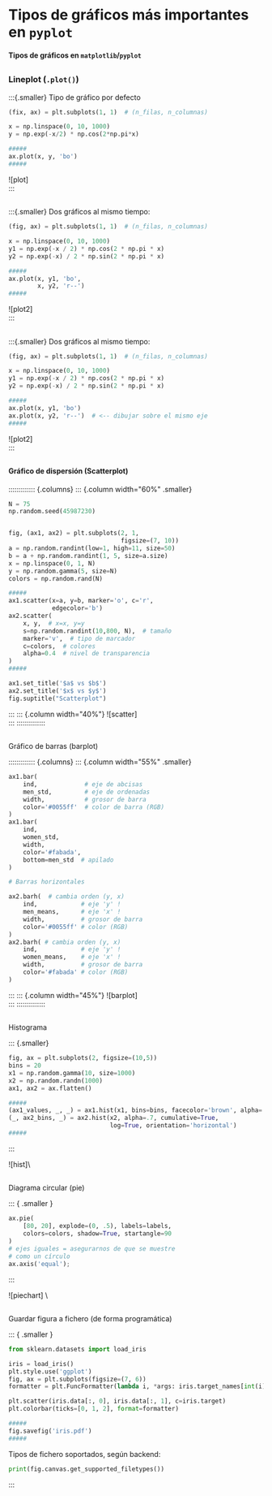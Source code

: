 
# Tipos de gráficos más importantes en `pyplot`
#### Tipos de gráficos en `matplotlib`/`pyplot`

##
### Lineplot (`.plot()`)
:::{.smaller}
Tipo de gráfico por defecto

~~~python
(fix, ax) = plt.subplots(1, 1)  # (n_filas, n_columnas)

x = np.linspace(0, 10, 1000)
y = np.exp(-x/2) * np.cos(2*np.pi*x)

#####
ax.plot(x, y, 'bo')
#####
~~~

![plot]\
:::

##
:::{.smaller}
Dos gráficos al mismo tiempo:

~~~python
(fig, ax) = plt.subplots(1, 1)  # (n_filas, n_columnas)

x = np.linspace(0, 10, 1000)
y1 = np.exp(-x / 2) * np.cos(2 * np.pi * x)
y2 = np.exp(-x) / 2 * np.sin(2 * np.pi * x)

#####
ax.plot(x, y1, 'bo',
        x, y2, 'r--')
#####
~~~

![plot2]\
:::

##
:::{.smaller}
Dos gráficos al mismo tiempo:

~~~python
(fig, ax) = plt.subplots(1, 1)  # (n_filas, n_columnas)

x = np.linspace(0, 10, 1000)
y1 = np.exp(-x / 2) * np.cos(2 * np.pi * x)
y2 = np.exp(-x) / 2 * np.sin(2 * np.pi * x)

#####
ax.plot(x, y1, 'bo')
ax.plot(x, y2, 'r--')  # <-- dibujar sobre el mismo eje
#####
~~~

![plot2]\
:::

##
#### Gráfico de dispersión (Scatterplot)

::::::::::::: {.columns}
::: {.column width="60%" .smaller}
~~~python
N = 75
np.random.seed(45987230)


fig, (ax1, ax2) = plt.subplots(2, 1,
                               figsize=(7, 10))
a = np.random.randint(low=1, high=11, size=50)
b = a + np.random.randint(1, 5, size=a.size)
x = np.linspace(0, 1, N)
y = np.random.gamma(5, size=N)
colors = np.random.rand(N)

#####
ax1.scatter(x=a, y=b, marker='o', c='r',
            edgecolor='b')
ax2.scatter(
    x, y,  # x=x, y=y
    s=np.random.randint(10,800, N),  # tamaño
    marker='v',  # tipo de marcador
    c=colors,  # colores
    alpha=0.4  # nivel de transparencia
)
#####

ax1.set_title('$a$ vs $b$')
ax2.set_title('$x$ vs $y$')
fig.suptitle("Scatterplot")
~~~
:::
::: {.column width="40%"}
![scatter] \
:::
::::::::::::::


##
Gráfico de barras (barplot)

::::::::::::: {.columns}
::: {.column width="55%" .smaller}
~~~python
ax1.bar(
    ind,             # eje de abcisas
    men_std,         # eje de ordenadas
    width,           # grosor de barra
    color='#0055ff'  # color de barra (RGB)
)
ax1.bar(
    ind,
    women_std,
    width,
    color='#fabada',
    bottom=men_std  # apilado
)

# Barras horizontales

ax2.barh(  # cambia orden (y, x)
    ind,            # eje 'y' !
    men_means,      # eje 'x' !
    width,          # grosor de barra
    color='#0055ff' # color (RGB)
)
ax2.barh( # cambia orden (y, x)
    ind,            # eje 'y' !
    women_means,    # eje 'x' !
    width,          # grosor de barra
    color='#fabada' # color (RGB)
)
~~~
:::
::: {.column width="45%"}
![barplot] \
:::
::::::::::::::

##
Histograma

::: {.smaller}
~~~python
fig, ax = plt.subplots(2, figsize=(10,5))
bins = 20
x1 = np.random.gamma(10, size=1000)
x2 = np.random.randn(1000)
ax1, ax2 = ax.flatten()

#####
(ax1_values, _, _) = ax1.hist(x1, bins=bins, facecolor='brown', alpha=.7);
(_, ax2_bins, _) = ax2.hist(x2, alpha=.7, cumulative=True,
                            log=True, orientation='horizontal')
#####
~~~
:::

![hist]\

##
Diagrama circular (pie)

::: { .smaller }
~~~python
ax.pie(
    [80, 20], explode=(0, .5), labels=labels,
    colors=colors, shadow=True, startangle=90
)
# ejes iguales = asegurarnos de que se muestre
# como un círculo
ax.axis('equal');
~~~
:::

![piechart] \

##
Guardar figura a fichero (de forma programática)

::: { .smaller }
~~~python
from sklearn.datasets import load_iris

iris = load_iris()
plt.style.use('ggplot')
fig, ax = plt.subplots(figsize=(7, 6))
formatter = plt.FuncFormatter(lambda i, *args: iris.target_names[int(i)])

plt.scatter(iris.data[:, 0], iris.data[:, 1], c=iris.target)
plt.colorbar(ticks=[0, 1, 2], format=formatter)

#####
fig.savefig('iris.pdf')
#####
~~~

Tipos de fichero soportados, según backend:

~~~python
print(fig.canvas.get_supported_filetypes())
~~~
:::
